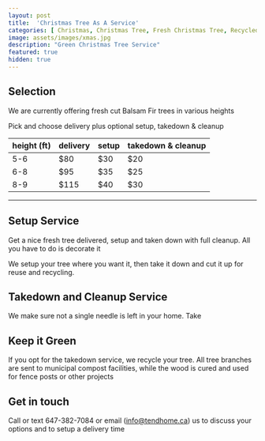 ```yaml
---
layout: post
title:  'Christmas Tree As A Service'
categories: [ Christmas, Christmas Tree, Fresh Christmas Tree, Recycled Christmas Tree]
image: assets/images/xmas.jpg
description: "Green Christmas Tree Service"
featured: true
hidden: true
---
```


## Selection
We are currently offering fresh cut Balsam Fir trees in various heights

Pick and choose delivery plus optional setup, takedown & cleanup

| height (ft)  |  delivery   | setup  |  takedown & cleanup |
|--------------|-------------|--------|------------|
| 5-6          |  $80        |  $30   | $20        |
| 6-8          |  $95        |  $35   | $25        |
| 8-9          |  $115       |  $40   | $30        |
---------

## Setup Service
Get a nice fresh tree delivered, setup and taken down with full cleanup. All you have to do is decorate it

We setup your tree where you want it, then take it down and cut it up for reuse and recycling.

## Takedown and Cleanup Service
We make sure not a single needle is left in your home. Take

## Keep it Green
If you opt for the takedown service, we recycle your tree. All tree branches are sent to municipal compost facilities, while the wood is cured and used for fence posts or other projects

## Get in touch
Call or text 647-382-7084 or email (info@tendhome.ca) us to discuss your options and to setup a delivery time

